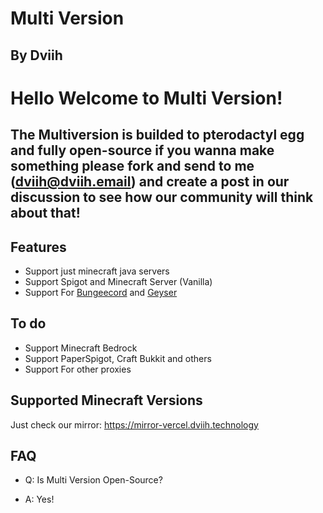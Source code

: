 # Multi Version
## By Dviih

# Hello Welcome to Multi Version!
## The Multiversion is builded to pterodactyl egg and fully open-source if you wanna make something please fork and send to me (dviih@dviih.email) and create a post in our discussion to see how our community will think about that!

## Features
- Support just minecraft java servers
- Support Spigot and Minecraft Server (Vanilla)
- Support For [Bungeecord](https://github.com/SpigotMC/BungeeCord) and [Geyser](https://github.com/GeyserMC/Geyser)

## To do
- Support Minecraft Bedrock
- Support PaperSpigot, Craft Bukkit and others
- Support For other proxies

## Supported Minecraft Versions

Just check our mirror: https://mirror-vercel.dviih.technology

## FAQ

- Q: Is Multi Version Open-Source?
+ A: Yes!
